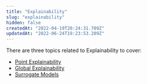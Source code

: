 ```yaml
---
title: "Explainability"
slug: "explainability"
hidden: false
createdAt: "2022-04-19T20:24:31.709Z"
updatedAt: "2022-06-24T19:23:53.209Z"
---
```

There are three topics related to Explainability to cover:
* [Point Explainability](doc:point-explainability) 
* [Global Explainability](doc:global-explainability) 
* [Surrogate Models](doc:surrogate-models)